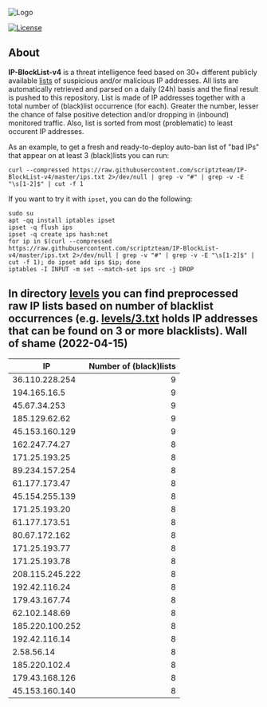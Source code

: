![Logo](https://i.imgur.com/PyKLAe7.png)

[![License](https://img.shields.io/badge/license-The_Unlicense-red.svg)](https://unlicense.org/)

About
----

**IP-BlockList-v4** is a threat intelligence feed based on 30+ different publicly available [lists](https://github.com/stamparm/maltrail) of suspicious and/or malicious IP addresses. All lists are automatically retrieved and parsed on a daily (24h) basis and the final result is pushed to this repository. List is made of IP addresses together with a total number of (black)list occurrence (for each). Greater the number, lesser the chance of false positive detection and/or dropping in (inbound) monitored traffic. Also, list is sorted from most (problematic) to least occurent IP addresses.

As an example, to get a fresh and ready-to-deploy auto-ban list of "bad IPs" that appear on at least 3 (black)lists you can run:

```
curl --compressed https://raw.githubusercontent.com/scriptzteam/IP-BlockList-v4/master/ips.txt 2>/dev/null | grep -v "#" | grep -v -E "\s[1-2]$" | cut -f 1
```

If you want to try it with `ipset`, you can do the following:

```
sudo su
apt -qq install iptables ipset
ipset -q flush ips
ipset -q create ips hash:net
for ip in $(curl --compressed https://raw.githubusercontent.com/scriptzteam/IP-BlockList-v4/master/ips.txt 2>/dev/null | grep -v "#" | grep -v -E "\s[1-2]$" | cut -f 1); do ipset add ips $ip; done
iptables -I INPUT -m set --match-set ips src -j DROP
```

In directory [levels](levels) you can find preprocessed raw IP lists based on number of blacklist occurrences (e.g. [levels/3.txt](levels/3.txt) holds IP addresses that can be found on 3 or more blacklists).
Wall of shame (2022-04-15)
----

|IP|Number of (black)lists|
|---|--:|
36.110.228.254|9
194.165.16.5|9
45.67.34.253|9
185.129.62.62|9
45.153.160.129|9
162.247.74.27|8
171.25.193.25|8
89.234.157.254|8
61.177.173.47|8
45.154.255.139|8
171.25.193.20|8
61.177.173.51|8
80.67.172.162|8
171.25.193.77|8
171.25.193.78|8
208.115.245.222|8
192.42.116.24|8
179.43.167.74|8
62.102.148.69|8
185.220.100.252|8
192.42.116.14|8
2.58.56.14|8
185.220.102.4|8
179.43.168.126|8
45.153.160.140|8
